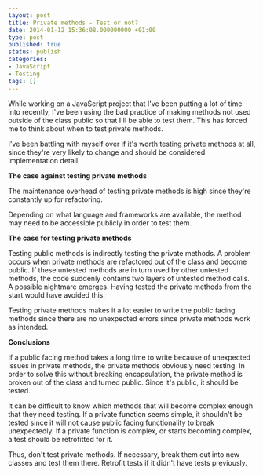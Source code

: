 ```yaml
---
layout: post
title: Private methods - Test or not?
date: 2014-01-12 15:36:08.000000000 +01:00
type: post
published: true
status: publish
categories:
- JavaScript
- Testing
tags: []
---
```

While working on a JavaScript project that I've been putting a lot of time into recently, I've been using the bad practice of making methods not used outside of the class public so that I'll be able to test them. This has forced me to think about when to test private methods.

I've been battling with myself over if it's worth testing private methods at all, since they're very likely to change and should be considered implementation detail.

**The case against testing private methods**

The maintenance overhead of testing private methods is high since they're constantly up for refactoring.

Depending on what language and frameworks are available, the method may need to be accessible publicly in order to test them.

**The case for testing private methods**

Testing public methods is indirectly testing the private methods. A problem occurs when private methods are refactored out of the class and become public. If these untested methods are in turn used by other untested methods, the code suddenly contains two layers of untested method calls. A possible nightmare emerges. Having tested the private methods from the start would have avoided this.

Testing private methods makes it a lot easier to write the public facing methods since there are no unexpected errors since private methods work as intended.

**Conclusions**

If a public facing method takes a long time to write because of unexpected issues in private methods, the private methods obviously need testing. In order to solve this without breaking encapsulation, the private method is broken out of the class and turned public. Since it's public, it should be tested.

It can be difficult to know which methods that will become complex enough that they need testing. If a private function seems simple, it shouldn't be tested since it will not cause public facing functionality to break unexpectedly. If a private function is complex, or starts becoming complex, a test should be retrofitted for it.

Thus, don't test private methods. If necessary, break them out into new classes and test them there. Retrofit tests if it didn't have tests previously.